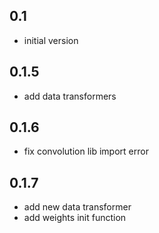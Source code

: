 ## 0.1

- initial version

## 0.1.5

- add data transformers

## 0.1.6

- fix convolution lib import error

## 0.1.7

- add new data transformer
- add weights init function